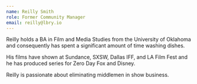 ```yaml
---
name: Reilly Smith
role: Former Community Manager
email: reilly@lbry.io
---
```


Reilly holds a BA in Film and Media Studies from the University of Oklahoma and consequently has spent a significant amount of time washing dishes.

His films have shown at Sundance, SXSW, Dallas IFF, and LA Film Fest and he has produced series for Zero Day Fox and Disney.

Reilly is passionate about eliminating middlemen in show business.
